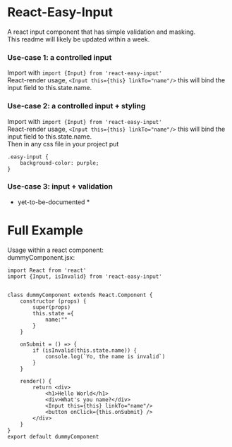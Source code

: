 # React-Easy-Input
A react input component that has simple validation and masking. <br>
This readme will likely be updated within a week.


### Use-case 1: a controlled input
Import with `import {Input} from 'react-easy-input'`<br>
React-render usage, `<Input this={this} linkTo="name"/>` this will bind the input field to this.state.name.<br>
### Use-case 2: a controlled input + styling
Import with `import {Input} from 'react-easy-input'`<br>
React-render usage, `<Input this={this} linkTo="name"/>` this will bind the input field to this.state.name.<br>
Then in any css file in your project put<br>
```
.easy-input {
    background-color: purple;
}
```
### Use-case 3: input + validation
* yet-to-be-documented *<br>



# Full Example
Usage within a react component:<br>
dummyComponent.jsx:<br>
```
import React from 'react'
import {Input, isInvalid} from 'react-easy-input'


class dummyComponent extends React.Component {
    constructor (props) {
        super(props)
        this.state ={
            name:""
        }
    }
    
    onSubmit = () => {
        if (isInvalid(this.state.name)) {
            console.log(`Yo, the name is invalid`)
        }
    }
    
    render() {
        return <div>
            <h1>Hello World</h1>
            <div>What's you name?</div>
            <Input this={this} linkTo="name"/>
            <button onClick={this.onSubmit} />
        </div>
    }
}
export default dummyComponent
```





